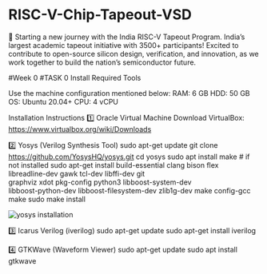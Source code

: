 # RISC-V-Chip-Tapeout-VSD
🌱 Starting a new journey with the India RISC-V Tapeout Program.
India’s largest academic tapeout initiative with 3500+ participants! Excited to contribute to open-source silicon design, verification, and innovation, as we work together to build the nation’s semiconductor future.

#Week 0
#TASK 0
Install Required Tools

Use the machine configuration mentioned below:
RAM: 6 GB
HDD: 50 GB
OS: Ubuntu 20.04+
CPU: 4 vCPU

Installation Instructions
1️⃣ Oracle Virtual Machine
Download VirtualBox: https://www.virtualbox.org/wiki/Downloads

2️⃣ Yosys (Verilog Synthesis Tool)
sudo apt-get update
git clone https://github.com/YosysHQ/yosys.git
cd yosys
sudo apt install make           # if not installed
sudo apt-get install build-essential clang bison flex \
 libreadline-dev gawk tcl-dev libffi-dev git \
 graphviz xdot pkg-config python3 libboost-system-dev \
 libboost-python-dev libboost-filesystem-dev zlib1g-dev
make config-gcc
make
sudo make install

![yosys installation](https://github.com/user-attachments/assets/385df0a8-ef89-44fc-8022-a83909236f30)


3️⃣ Icarus Verilog (iverilog)
sudo apt-get update
sudo apt-get install iverilog

4️⃣ GTKWave (Waveform Viewer)
sudo apt-get update
sudo apt install gtkwave
